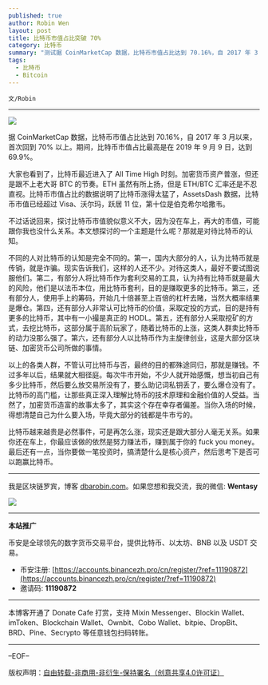 ```yaml
---
published: true
author: Robin Wen
layout: post
title: 比特币市值占比突破 70%
category: 比特币
summary: "测试据 CoinMarketCap 数据，比特币市值占比达到 70.16%，自 2017 年 3 月以来，首次回到 70% 以上。期间，比特币市值占比最高是在 2019 年 9 月 9 日，达到 69.9%。比特币越来越贵是必然事件，可是再怎么涨，现实还是跟大部分人毫无关系。如果你还在车上，你最应该做的依然是努力赚法币，赚到属于你的 fuck you money。最后还有一点，当你要做一笔投资时，搞清楚什么是核心资产，然后思考下是否可以跑赢比特币。"
tags:
  - 比特币
  - Bitcoin
---
```


`文/Robin`

***

![](https://cdn.dbarobin.com/s1jua8w.png)

据 CoinMarketCap 数据，比特币市值占比达到 70.16%，自 2017 年 3 月以来，首次回到 70% 以上。期间，比特币市值占比最高是在 2019 年 9 月 9 日，达到 69.9%。

大家也看到了，比特币最近进入了 All Time High 时刻。加密货币资产普涨，但还是跟不上老大哥 BTC 的节奏。ETH 虽然有所上扬，但是 ETH/BTC 汇率还是不忍直视。比特币市值占比的数据说明了比特币涨得太猛了，AssetsDash 数据，比特币市值已经超过 Visa、沃尔玛，跃居 11 位，第十位是伯克希尔哈撒韦。

不过话说回来，探讨比特币市值貌似意义不大，因为没在车上，再大的市值，可能跟你我也没什么关系。本文想探讨的一个主题是什么呢？那就是对待比特币的认知。

不同的人对比特币的认知是完全不同的。第一，国内大部分的人，认为比特币就是传销，就是诈骗。现实告诉我们，这样的人还不少。对待这类人，最好不要试图说服他们。第二，有部分人将比特币作为套利交易的工具，认为持有比特币就是最大的风险，他们是以法币本位，用比特币套利，目的是赚取更多的比特币。第三，还有部分人，使用手上的筹码，开始几十倍甚至上百倍的杠杆去赌，当然大概率结果是爆仓。第四，还有部分人非常认可比特币的价值，采取定投的方式，目的是持有更多的比特币，其中有一小撮是真正的 HODL。第五，还有部分人采取挖矿的方式，去挖比特币，这部分属于高阶玩家了，随着比特币的上涨，这类人群卖比特币的动力没那么强了。第六，还有部分人以比特币作为主旋律创业，这是大部分区块链、加密货币公司所做的事情。

以上的各类人群，不管认可比特币与否，最终的目的都殊途同归，那就是赚钱。不过多年以后，结果就大相径庭。每次牛市开始，不少人就开始感慨，想当初自己有多少比特币，然后要么放交易所没有了，要么助记词私钥丢了，要么爆仓没有了。比特币的高门槛，让那些真正深入理解比特币的技术原理和金融价值的人受益。当然了，加密货币造富的故事太多了，其实这个存在幸存者偏差。当你入场的时候，得想清楚自己为什么要入场，毕竟大部分的钱都是牛市亏的。

比特币越来越贵是必然事件，可是再怎么涨，现实还是跟大部分人毫无关系。如果你还在车上，你最应该做的依然是努力赚法币，赚到属于你的 fuck you money。最后还有一点，当你要做一笔投资时，搞清楚什么是核心资产，然后思考下是否可以跑赢比特币。

***

我是区块链罗宾，博客 [dbarobin.com](https://dbarobin.com/)。如果您想和我交流，我的微信: **Wentasy**

![](https://cdn.dbarobin.com/v4yywe2.png)

***

**本站推广**

币安是全球领先的数字货币交易平台，提供比特币、以太坊、BNB 以及 USDT 交易。

* 币安注册: [https://accounts.binancezh.pro/cn/register/?ref=11190872](https://accounts.binancezh.pro/cn/register/?ref=11190872)
* 邀请码: **11190872**

***

本博客开通了 Donate Cafe 打赏，支持 Mixin Messenger、Blockin Wallet、imToken、Blockchain Wallet、Ownbit、Cobo Wallet、bitpie、DropBit、BRD、Pine、Secrypto 等任意钱包扫码转账。

<center>
    <div class="--donate-button"
         data-button-id="f8b9df0d-af9a-460d-8258-d3f435445075"
    ></div>
</center>

***

–EOF–

版权声明：[自由转载-非商用-非衍生-保持署名（创意共享4.0许可证）](http://creativecommons.org/licenses/by-nc-nd/4.0/deed.zh)
